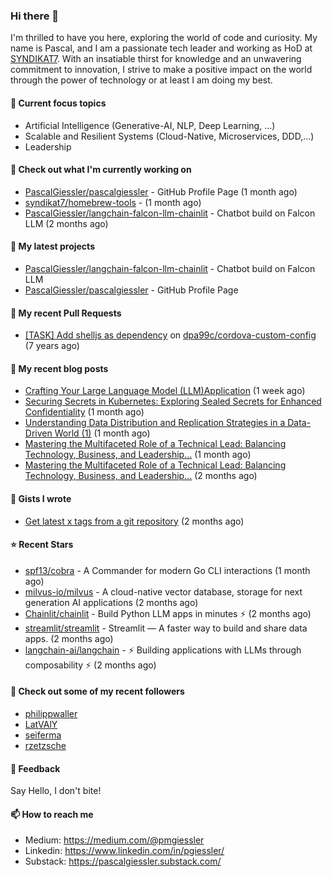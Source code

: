 ### Hi there 👋

I'm thrilled to have you here, exploring the world of code and curiosity. My name is Pascal, and I am a passionate tech leader and working as HoD at <a href="https://syndikat7.de">SYNDIKAT7</a>. With an insatiable thirst for knowledge and an unwavering commitment to innovation, I strive to make a positive impact on the world through the power of technology or at least I am doing my best.

#### 🚀 Current focus topics
* Artificial Intelligence (Generative-AI, NLP, Deep Learning, ...)
* Scalable and Resilient Systems (Cloud-Native, Microservices, DDD,...)
* Leadership

#### 👷 Check out what I'm currently working on

- [PascalGiessler/pascalgiessler](https://github.com/PascalGiessler/pascalgiessler) - GitHub Profile Page (1 month ago)
- [syndikat7/homebrew-tools](https://github.com/syndikat7/homebrew-tools) -  (1 month ago)
- [PascalGiessler/langchain-falcon-llm-chainlit](https://github.com/PascalGiessler/langchain-falcon-llm-chainlit) - Chatbot build on Falcon LLM (2 months ago)

#### 🌱 My latest projects

- [PascalGiessler/langchain-falcon-llm-chainlit](https://github.com/PascalGiessler/langchain-falcon-llm-chainlit) - Chatbot build on Falcon LLM
- [PascalGiessler/pascalgiessler](https://github.com/PascalGiessler/pascalgiessler) - GitHub Profile Page

#### 🔨 My recent Pull Requests

- [[TASK] Add shelljs as dependency](https://github.com/dpa99c/cordova-custom-config/pull/54) on [dpa99c/cordova-custom-config](https://github.com/dpa99c/cordova-custom-config) (7 years ago)

#### 📜 My recent blog posts

- [Crafting Your Large Language Model (LLM)Application](https://medium.com/@pmgiessler/crafting-your-large-language-model-llm-application-26c241cc537f?source=rss-97723e613dbd------2) (1 week ago)
- [Securing Secrets in Kubernetes: Exploring Sealed Secrets for Enhanced Confidentiality](https://medium.com/@pmgiessler/securing-secrets-in-kubernetes-exploring-sealed-secrets-for-enhanced-confidentiality-145e79e5858e?source=rss-97723e613dbd------2) (1 month ago)
- [Understanding Data Distribution and Replication Strategies in a Data-Driven World (1)](https://medium.com/@pmgiessler/understanding-data-distribution-and-replication-strategies-in-a-data-driven-world-1-b56015f1e759?source=rss-97723e613dbd------2) (1 month ago)
- [Mastering the Multifaceted Role of a Technical Lead: Balancing Technology, Business, and Leadership…](https://medium.com/@pmgiessler/mastering-the-multifaceted-role-of-a-technical-lead-balancing-technology-business-and-leadership-f9ada0cc109c?source=rss-97723e613dbd------2) (1 month ago)
- [Mastering the Multifaceted Role of a Technical Lead: Balancing Technology, Business, and Leadership…](https://medium.com/@pmgiessler/mastering-the-multifaceted-role-of-a-technical-lead-balancing-technology-business-and-leadership-7b8e7dd7de67?source=rss-97723e613dbd------2) (2 months ago)

#### 📓 Gists I wrote

- [Get latest x tags from a git repository](https://gist.github.com/09af282b7e3839a9ad7fcc8a629ce03e) (2 months ago)

#### ⭐ Recent Stars

- [spf13/cobra](https://github.com/spf13/cobra) - A Commander for modern Go CLI interactions (1 month ago)
- [milvus-io/milvus](https://github.com/milvus-io/milvus) - A cloud-native vector database, storage for next generation AI applications (2 months ago)
- [Chainlit/chainlit](https://github.com/Chainlit/chainlit) - Build Python LLM apps in minutes ⚡️ (2 months ago)
- [streamlit/streamlit](https://github.com/streamlit/streamlit) - Streamlit — A faster way to build and share data apps. (2 months ago)
- [langchain-ai/langchain](https://github.com/langchain-ai/langchain) - ⚡ Building applications with LLMs through composability ⚡ (2 months ago)

#### 👯 Check out some of my recent followers

- [philippwaller](https://github.com/philippwaller)
- [LatVAlY](https://github.com/LatVAlY)
- [seiferma](https://github.com/seiferma)
- [rzetzsche](https://github.com/rzetzsche)

#### 💬 Feedback

Say Hello, I don't bite!

#### 📫 How to reach me

- Medium: https://medium.com/@pmgiessler
- Linkedin: https://www.linkedin.com/in/pgiessler/
- Substack: https://pascalgiessler.substack.com/
